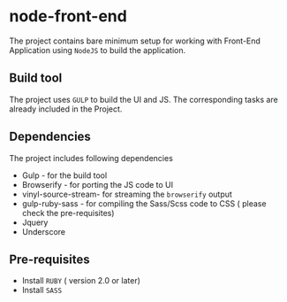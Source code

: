 # node-front-end
The project contains bare minimum setup for working with Front-End Application using `NodeJS` to build the application.
## Build tool
The project uses `GULP` to build the UI and JS. The corresponding tasks are already included in the Project.
## Dependencies
The project includes following dependencies
* Gulp - for the build tool
* Browserify - for porting the JS code to UI
* vinyl-source-stream- for streaming the `browserify` output
* gulp-ruby-sass - for compiling the Sass/Scss code to CSS ( please check the pre-requisites)
* Jquery
* Underscore
## Pre-requisites
* Install `RUBY` ( version 2.0 or later)
* Install `SASS` 
